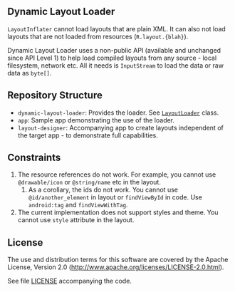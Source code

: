 ## Dynamic Layout Loader

`LayoutInflater` cannot load layouts that are plain XML. It can also not load layouts that are not loaded from resources (`R.layout.{blah}`).

Dynamic Layout Loader uses a non-public API (available and unchanged since API Level 1) to help load compiled layouts from any source - local filesystem, network etc. All it needs is `InputStream` to load the data or raw data as `byte[]`.

## Repository Structure

* `dynamic-layout-loader`: Provides the loader. See [`LayoutLoader`](dynamic-layout-loader/src/main/java/com/yahoo/android/dlayout/LayoutLoader.java) class.
* `app`: Sample app demonstrating the use of the loader.
* `layout-designer`: Accompanying app to create layouts independent of the target app - to demonstrate full capabilities.

## Constraints

1. The resource references do not work. For example, you cannot use `@drawable/icon` or `@string/name` etc in the layout.
    1. As a corollary, the ids do not work. You cannot use `@id/another_element` in layout or `findViewById` in code. Use `android:tag` and `findViewWithTag`.
1. The current implementation does not support styles and theme. You cannot use `style` attribute in the layout.


## License

The use and distribution terms for this software are covered by the Apache License, Version 2.0 (http://www.apache.org/licenses/LICENSE-2.0.html).

See file [LICENSE](LICENSE) accompanying the code.

